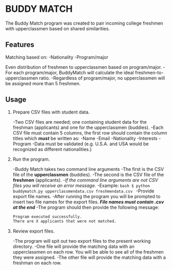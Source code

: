 # BUDDY MATCH

The Buddy Match program was created to pair incoming college freshmen with upperclassmen based on shared similarities.

## Features

Matching based on:
-Nationality
-Program/major

Even distribution of freshmen to upperclassmen based on program/major.
    -For each program/major, BuddyMatch will calculate the ideal freshmen-to-upperclassmen ratio.
    -Regardless of program/major, no upperclassmen will be assigned more than 5 freshmen.

## Usage

1. Prepare CSV files with student data.

    -Two CSV files are needed; one containing student data for the freshman (applicants) and one for the upperclassmen (buddies).
    -Each CSV file must contain 5 columns, the first row should contain the column titles which ***must*** be written as:
        -Name
        -Email
        -Nationality
        -Interests
        -Program
    -Data must be validated (e.g. U.S.A. and USA would be recognized as different nationalities.)
    
2. Run the program.

    -Buddy Match takes two command line arguments
        -The first is the CSV file of the **upperclassmen** (buddies).
        -The second is the CSV file of the **freshmen** (applicants).
        -*If the command line arguments are not CSV files you will receive an error message.*
        -Example:
        ```bash
        $ python buddymatch.py upperclassmendata.csv freshmendata.csv
        ```
    -Provide export file names.
        -After running the program you will be prompted to insert two file names for the export files.
        ***File names must contain .csv at the end***
    -The program should then provide the following message:
    ```bash
    Program executed successfully.
    There are X applicants that were not matched.
    ```
3. Review export files.

    -The program will spit out two export files to the present working directory.
        -One file will provide the matching data with an upperclassmen on each row. You will be able to see all of the freshmen they were assigned.
        -The other file will provide the matching data with a freshman on each row.
